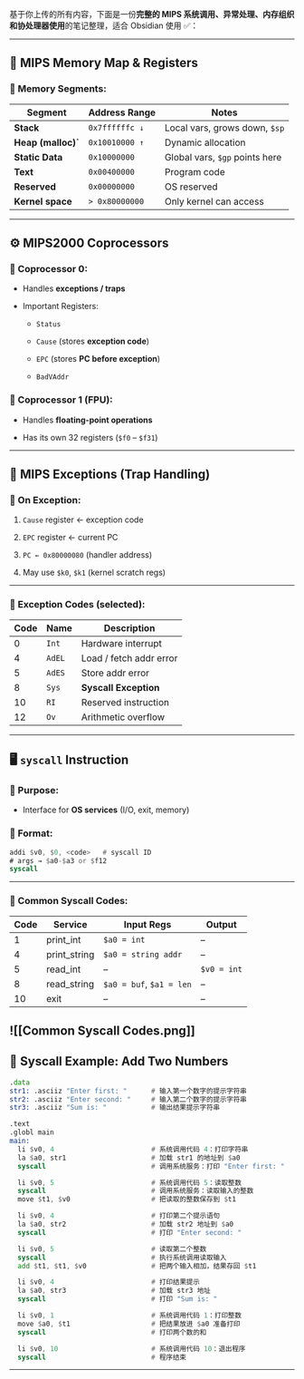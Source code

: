 基于你上传的所有内容，下面是一份**完整的 MIPS 系统调用、异常处理、内存组织和协处理器使用**的笔记整理，适合 Obsidian 使用 ✅：

---

## 🧠 MIPS Memory Map & Registers

### 📌 Memory Segments:

|Segment|Address Range|Notes|
|---|---|---|
|**Stack**|`0x7ffffffc ↓`|Local vars, grows down, `$sp`|
|**Heap (malloc)`**|`0x10010000 ↑`|Dynamic allocation|
|**Static Data**|`0x10000000`|Global vars, `$gp` points here|
|**Text**|`0x00400000`|Program code|
|**Reserved**|`0x00000000`|OS reserved|
|**Kernel space**|`> 0x80000000`|Only kernel can access|

---

## ⚙️ MIPS2000 Coprocessors

### 👥 Coprocessor 0:

- Handles **exceptions / traps**
    
- Important Registers:
    
    - `Status`
        
    - `Cause` (stores **exception code**)
        
    - `EPC` (stores **PC before exception**)
        
    - `BadVAddr`
        

### 🧮 Coprocessor 1 (FPU):

- Handles **floating-point operations**
    
- Has its own 32 registers (`$f0` – `$f31`)
    

---

## 🧨 MIPS Exceptions (Trap Handling)

### 📍 On Exception:

1. `Cause` register ← exception code
    
2. `EPC` register ← current PC
    
3. `PC ← 0x80000080` (handler address)
    
4. May use `$k0`, `$k1` (kernel scratch regs)
    

---

### 🔢 Exception Codes (selected):

|Code|Name|Description|
|---|---|---|
|0|`Int`|Hardware interrupt|
|4|`AdEL`|Load / fetch addr error|
|5|`AdES`|Store addr error|
|8|`Sys`|**Syscall Exception**|
|10|`RI`|Reserved instruction|
|12|`Ov`|Arithmetic overflow|

---

## 🖥️ `syscall` Instruction

### 🔧 Purpose:

- Interface for **OS services** (I/O, exit, memory)
    

### 🧾 Format:

```asm
addi $v0, $0, <code>   # syscall ID
# args → $a0-$a3 or $f12
syscall
```

---

### 📜 Common Syscall Codes:

|Code|Service|Input Regs|Output|
|---|---|---|---|
|1|print_int|`$a0 = int`|–|
|4|print_string|`$a0 = string addr`|–|
|5|read_int|–|`$v0 = int`|
|8|read_string|`$a0 = buf`, `$a1 = len`|–|
|10|exit|–|–|
![[Common Syscall Codes.png]]
---

## 💬 Syscall Example: Add Two Numbers

```asm
.data
str1: .asciiz "Enter first: "      # 输入第一个数字的提示字符串 
str2: .asciiz "Enter second: "     # 输入第二个数字的提示字符串 
str3: .asciiz "Sum is: "           # 输出结果提示字符串 

.text
.globl main
main:
  li $v0, 4                        # 系统调用代码 4：打印字符串 
  la $a0, str1                     # 加载 str1 的地址到 $a0 
  syscall                          # 调用系统服务：打印 "Enter first: " 

  li $v0, 5                        # 系统调用代码 5：读取整数 
  syscall                          # 调用系统服务：读取输入的整数 
  move $t1, $v0                    # 把读取的整数保存到 $t1 

  li $v0, 4                        # 打印第二个提示语句 
  la $a0, str2                     # 加载 str2 地址到 $a0 
  syscall                          # 打印 "Enter second: " 

  li $v0, 5                        # 读取第二个整数
  syscall                          # 执行系统调用读取输入
  add $t1, $t1, $v0                # 把两个输入相加，结果存回 $t1 

  li $v0, 4                        # 打印结果提示
  la $a0, str3                     # 加载 str3 地址
  syscall                          # 打印 "Sum is: "

  li $v0, 1                        # 系统调用代码 1：打印整数
  move $a0, $t1                    # 把结果放进 $a0 准备打印
  syscall                          # 打印两个数的和 

  li $v0, 10                       # 系统调用代码 10：退出程序
  syscall                          # 程序结束

```

---
